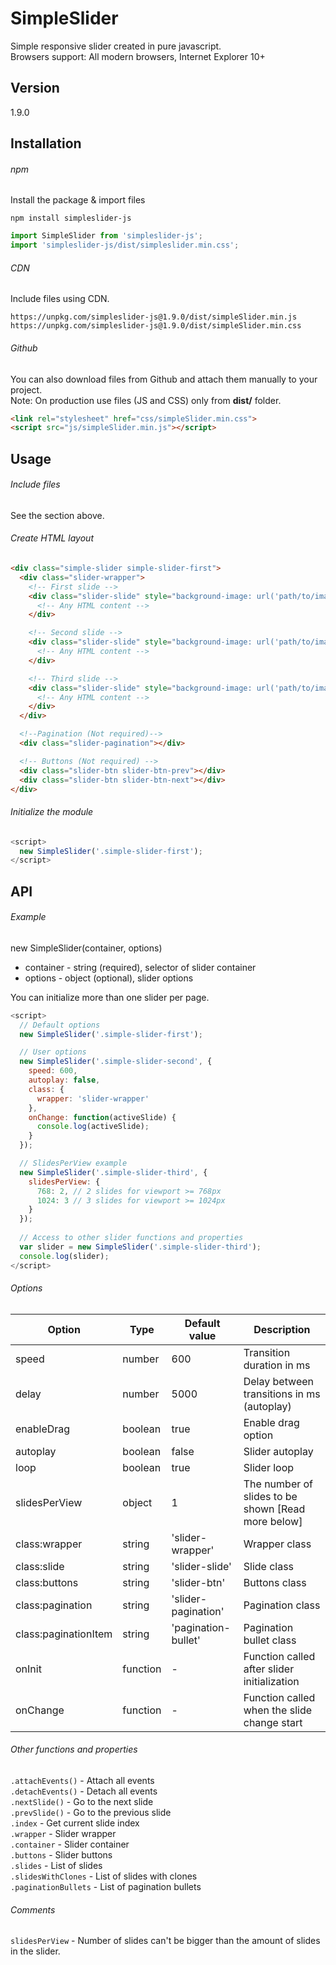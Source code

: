 # SimpleSlider
Simple responsive slider created in pure javascript.
<br> Browsers support: All modern browsers, Internet Explorer 10+

## Version
1.9.0

## Installation

###### npm
Install the package & import files

```
npm install simpleslider-js
```

```javascript
import SimpleSlider from 'simpleslider-js';
import 'simpleslider-js/dist/simpleslider.min.css';
```

###### CDN
Include files using CDN.

```
https://unpkg.com/simpleslider-js@1.9.0/dist/simpleSlider.min.js
https://unpkg.com/simpleslider-js@1.9.0/dist/simpleSlider.min.css
```

###### Github
You can also download files from Github and attach them manually to your project. <br>
Note: On production use files (JS and CSS) only from **dist/** folder.

```html
<link rel="stylesheet" href="css/simpleSlider.min.css"> 
<script src="js/simpleSlider.min.js"></script>  
```
## Usage

###### Include files
See the section above.

###### Create HTML layout
```html
<div class="simple-slider simple-slider-first">
  <div class="slider-wrapper">
    <!-- First slide -->
    <div class="slider-slide" style="background-image: url('path/to/image')">
      <!-- Any HTML content -->
    </div>

    <!-- Second slide -->
    <div class="slider-slide" style="background-image: url('path/to/image')">
      <!-- Any HTML content -->
    </div>

    <!-- Third slide -->
    <div class="slider-slide" style="background-image: url('path/to/image')">
      <!-- Any HTML content -->
    </div>
  </div>

  <!--Pagination (Not required)-->
  <div class="slider-pagination"></div>

  <!-- Buttons (Not required) -->
  <div class="slider-btn slider-btn-prev"></div>
  <div class="slider-btn slider-btn-next"></div> 
</div>
```

###### Initialize the module
```javascript
<script>
  new SimpleSlider('.simple-slider-first');
</script>
```

## API

###### Example
new SimpleSlider(container, options)

* container - string (required), selector of slider container
* options - object (optional), slider options

You can initialize more than one slider per page.

```javascript
<script>
  // Default options
  new SimpleSlider('.simple-slider-first');  

  // User options
  new SimpleSlider('.simple-slider-second', {
    speed: 600,
    autoplay: false,
    class: {
      wrapper: 'slider-wrapper'
    },
    onChange: function(activeSlide) {
      console.log(activeSlide);
    }
  });

  // SlidesPerView example
  new SimpleSlider('.simple-slider-third', {
    slidesPerView: {
      768: 2, // 2 slides for viewport >= 768px
      1024: 3 // 3 slides for viewport >= 1024px
    }
  });
  
  // Access to other slider functions and properties
  var slider = new SimpleSlider('.simple-slider-third');
  console.log(slider);
</script>
```

###### Options

| Option  | Type | Default value | Description |
| ----- | ----- | ----- | ----- |
| speed | number | 600 | Transition duration in ms |
| delay | number | 5000 | Delay between transitions in ms (autoplay) |
| enableDrag | boolean | true | Enable drag option | 
| autoplay | boolean | false | Slider autoplay |
| loop | boolean | true | Slider loop |
| slidesPerView | object | 1 | The number of slides to be shown [Read more below] |
| class:wrapper | string | 'slider-wrapper' | Wrapper class |
| class:slide | string | 'slider-slide' | Slide class |
| class:buttons | string | 'slider-btn' | Buttons class |
| class:pagination | string | 'slider-pagination' | Pagination class |
| class:paginationItem | string | 'pagination-bullet' | Pagination bullet class |
| onInit | function | - | Function called after slider initialization |
| onChange | function | - | Function called when the slide change start |

###### Other functions and properties

`.attachEvents()` - Attach all events <br>
`.detachEvents()` - Detach all events <br>
`.nextSlide()` - Go to the next slide <br>
`.prevSlide()` - Go to the previous slide <br>
`.index` - Get current slide index <br>
`.wrapper` - Slider wrapper <br>
`.container` - Slider container <br>
`.buttons` - Slider buttons <br>
`.slides` - List of slides <br>
`.slidesWithClones` - List of slides with clones<br>
`.paginationBullets` - List of pagination bullets

###### Comments

`slidesPerView` - Number of slides can't be bigger than the amount of slides in the slider.